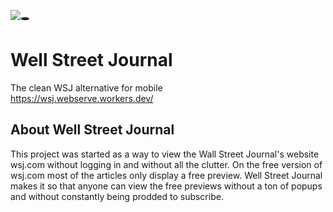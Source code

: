 ![🕳️](https://patrick-ring-motive.github.io/wellStreetJournal/alt/ico/icons8-water-well-96.png)
# Well Street Journal
The clean WSJ alternative for mobile \
https://wsj.webserve.workers.dev/

## About Well Street Journal
This project was started as a way to view the Wall Street Journal's website wsj.com without logging in and without all the clutter. On the free version of wsj.com most of the articles only display a free preview. Well Street Journal makes it so that anyone can view the free previews without a ton of popups and without constantly being prodded to subscribe.
 
